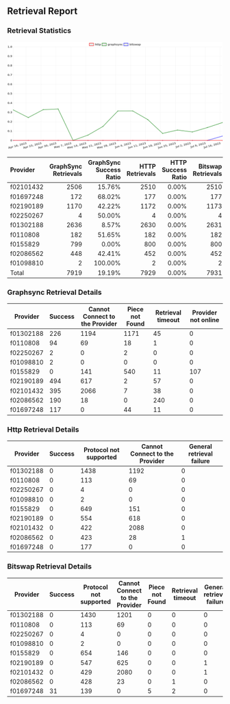 ## Retrieval Report
### Retrieval Statistics
<img src="https://raw.githubusercontent.com/data-preservation-programs/filplus-checker-assets/main/filecoin-project/filecoin-plus-large-datasets/issues/1366/1690025354119.png"/>

| Provider  | GraphSync Retrievals | GraphSync Success Ratio | HTTP Retrievals | HTTP Success Ratio | Bitswap Retrievals | Bitswap Success Ratio |
| :-------- | -------------------: | ----------------------: | --------------: | -----------------: | -----------------: | --------------------: |
| f02101432 |                 2506 |                  15.76% |            2510 |              0.00% |               2510 |                 0.00% |
| f01697248 |                  172 |                  68.02% |             177 |              0.00% |                177 |                17.51% |
| f02190189 |                 1170 |                  42.22% |            1172 |              0.00% |               1173 |                 0.00% |
| f02250267 |                    4 |                  50.00% |               4 |              0.00% |                  4 |                 0.00% |
| f01302188 |                 2636 |                   8.57% |            2630 |              0.00% |               2631 |                 0.00% |
| f0110808  |                  182 |                  51.65% |             182 |              0.00% |                182 |                 0.00% |
| f0155829  |                  799 |                   0.00% |             800 |              0.00% |                800 |                 0.00% |
| f02086562 |                  448 |                  42.41% |             452 |              0.00% |                452 |                 0.00% |
| f01098810 |                    2 |                 100.00% |               2 |              0.00% |                  2 |                 0.00% |
| Total     |                 7919 |                  19.19% |            7929 |              0.00% |               7931 |                 0.39% |

### Graphsync Retrieval Details
| Provider  | Success | Cannot Connect to the Provider | Piece not Found | Retrieval timeout | Provider not online |
| --------- | ------- | ------------------------------ | --------------- | ----------------- | ------------------- |
| f01302188 | 226     | 1194                           | 1171            | 45                | 0                   |
| f0110808  | 94      | 69                             | 18              | 1                 | 0                   |
| f02250267 | 2       | 0                              | 2               | 0                 | 0                   |
| f01098810 | 2       | 0                              | 0               | 0                 | 0                   |
| f0155829  | 0       | 141                            | 540             | 11                | 107                 |
| f02190189 | 494     | 617                            | 2               | 57                | 0                   |
| f02101432 | 395     | 2066                           | 7               | 38                | 0                   |
| f02086562 | 190     | 18                             | 0               | 240               | 0                   |
| f01697248 | 117     | 0                              | 44              | 11                | 0                   |

### Http Retrieval Details
| Provider  | Success | Protocol not supported | Cannot Connect to the Provider | General retrieval failure |
| --------- | ------- | ---------------------- | ------------------------------ | ------------------------- |
| f01302188 | 0       | 1438                   | 1192                           | 0                         |
| f0110808  | 0       | 113                    | 69                             | 0                         |
| f02250267 | 0       | 4                      | 0                              | 0                         |
| f01098810 | 0       | 2                      | 0                              | 0                         |
| f0155829  | 0       | 649                    | 151                            | 0                         |
| f02190189 | 0       | 554                    | 618                            | 0                         |
| f02101432 | 0       | 422                    | 2088                           | 0                         |
| f02086562 | 0       | 423                    | 28                             | 1                         |
| f01697248 | 0       | 177                    | 0                              | 0                         |

### Bitswap Retrieval Details
| Provider  | Success | Protocol not supported | Cannot Connect to the Provider | Piece not Found | Retrieval timeout | General retrieval failure |
| --------- | ------- | ---------------------- | ------------------------------ | --------------- | ----------------- | ------------------------- |
| f01302188 | 0       | 1430                   | 1201                           | 0               | 0                 | 0                         |
| f0110808  | 0       | 113                    | 69                             | 0               | 0                 | 0                         |
| f02250267 | 0       | 4                      | 0                              | 0               | 0                 | 0                         |
| f01098810 | 0       | 2                      | 0                              | 0               | 0                 | 0                         |
| f0155829  | 0       | 654                    | 146                            | 0               | 0                 | 0                         |
| f02190189 | 0       | 547                    | 625                            | 0               | 0                 | 1                         |
| f02101432 | 0       | 429                    | 2080                           | 0               | 0                 | 1                         |
| f02086562 | 0       | 428                    | 23                             | 0               | 1                 | 0                         |
| f01697248 | 31      | 139                    | 0                              | 5               | 2                 | 0                         |
